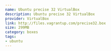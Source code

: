 ```yaml
---
name: Ubuntu precise 32 VirtualBox
description: Ubuntu precise 32 VirtualBox
provider: VirtualBox
link: http://files.vagrantup.com/precise32.box
size: 299MB
category: boxes
tags:
- ubuntu
---
```

